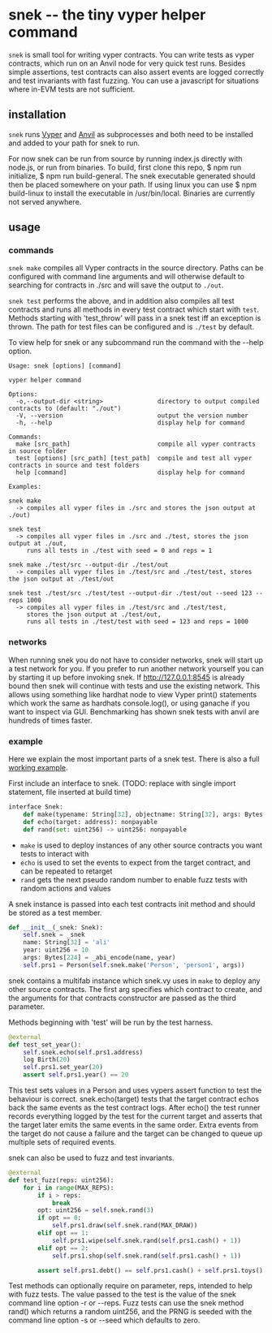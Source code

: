 # snek -- the tiny vyper helper command

`snek` is small tool for writing vyper contracts.
You can write tests as vyper contracts, which run on an Anvil node for very quick test runs.
Besides simple assertions, test contracts can also assert events are logged correctly and test invariants with fast fuzzing.
You can use a javascript for situations where in-EVM tests are not sufficient.


## installation

`snek` runs [Vyper](https://vyper.readthedocs.io/en/latest/installing-vyper.html) and
[Anvil](https://github.com/foundry-rs/foundry/tree/master/anvil) as subprocesses and both need to be installed and
added to your path for snek to run.

For now snek can be run from source by running index.js directly with node.js, or run from binaries.
To build, first clone this repo, $ npm run initialize, $ npm run build-general.
The snek executable generated should then be placed somewhere on your path. If using linux you can use
$ npm build-linux to install the executable in /usr/bin/local. Binaries are currently not served anywhere.

## usage

### commands

`snek make` compiles all Vyper contracts in the source directory.
Paths can be configured with command line arguments and will otherwise
default to searching for contracts in ./src and will save the output to `./out`.

`snek test` performs the above, and in addition also compiles all test contracts and runs all methods in every
test contract which start with `test`. Methods starting with 'test_throw' will pass in a snek test iff an exception is
thrown. The path for test files can be configured and is `./test` by default.


To view help for snek or any subcommand run the command with the --help option.

```
Usage: snek [options] [command]

vyper helper command

Options:
  -o,--output-dir <string>               directory to output compiled contracts to (default: "./out")
  -V, --version                          output the version number
  -h, --help                             display help for command

Commands:
  make [src_path]                        compile all vyper contracts in source folder
  test [options] [src_path] [test_path]  compile and test all vyper contracts in source and test folders
  help [command]                         display help for command

Examples:

snek make
  -> compiles all vyper files in ./src and stores the json output at ./out)

snek test
  -> compiles all vyper files in ./src and ./test, stores the json output at ./out,
     runs all tests in ./test with seed = 0 and reps = 1

snek make ./test/src --output-dir ./test/out
  -> compiles all vyper files in ./test/src and ./test/test, stores the json output at ./test/out

snek test ./test/src ./test/test --output-dir ./test/out --seed 123 --reps 1000
  -> compiles all vyper files in ./test/src and ./test/test,
     stores the json output at ./test/out,
     runs all tests in ./test/test with seed = 123 and reps = 1000
```

### networks

When running snek you do not have to consider networks, snek will start up a test network for you. If you prefer
to run another network yourself you can by starting it up before invoking snek. If http://127.0.0.1:8545 is already
bound then snek will continue with tests and use the existing network. This allows using something like hardhat node to
view Vyper print() statements which work the same as hardhats console.log(), or using ganache if you want to inspect
via GUI. Benchmarking has shown snek tests with anvil are hundreds of times faster.

### example

Here we explain the most important parts of a snek test. There is also a full [working example](test/test/person.t.vy).

First include an interface to snek. (TODO: replace with single import statement, file inserted at build time)

```python
interface Snek:
    def make(typename: String[32], objectname: String[32], args: Bytes[3200]) -> address: nonpayable
    def echo(target: address): nonpayable
    def rand(set: uint256) -> uint256: nonpayable
```

- `make` is used to deploy instances of any other source contracts you want tests to interact with
- `echo` is used to set the events to expect from the target contract, and can be repeated to retarget
- `rand` gets the next pseudo random number to enable fuzz tests with random actions and values

A snek instance is passed into each test contracts init method and should be stored as a test member.

```python
def __init__(_snek: Snek):
    self.snek = _snek
    name: String[32] = 'ali'
    year: uint256 = 10
    args: Bytes[224] = _abi_encode(name, year)
    self.prs1 = Person(self.snek.make('Person', 'person1', args))
```

snek contains a multifab instance which snek.vy uses in `make` to deploy any other source contracts. The first arg
specifies which contract to create, and the arguments for that contracts constructor are passed as the third parameter.

Methods beginning with 'test' will be run by the test harness.

```python
@external
def test_set_year():
    self.snek.echo(self.prs1.address)
    log Birth(20)
    self.prs1.set_year(20)
    assert self.prs1.year() == 20
```

This test sets values in a Person and uses vypers assert function to test the behaviour is correct. snek.echo(target)
tests that the target contract echos back the same events as the test contract logs. After echo() the test runner
records everything logged by the test for the current target and asserts that the target later emits the same events in
the same order. Extra events from the target do not cause a failure and the target can be changed to
queue up multiple sets of required events.


snek can also be used to fuzz and test invariants.

```python
@external
def test_fuzz(reps: uint256):
    for i in range(MAX_REPS):
        if i > reps:
            break
        opt: uint256 = self.snek.rand(3)
        if opt == 0:
            self.prs1.draw(self.snek.rand(MAX_DRAW))
        elif opt == 1:
            self.prs1.wipe(self.snek.rand(self.prs1.cash() + 1))
        elif opt == 2:
            self.prs1.shop(self.snek.rand(self.prs1.cash() + 1))

        assert self.prs1.debt() == self.prs1.cash() + self.prs1.toys()
```

Test methods can optionally require on parameter, reps, intended to help with fuzz tests. The value passed to the test
is the value of the snek command line option -r or --reps. Fuzz tests can use the snek method rand() which returns a
random uint256, and the PRNG is seeded with the command line option -s or --seed which defaults to zero.
